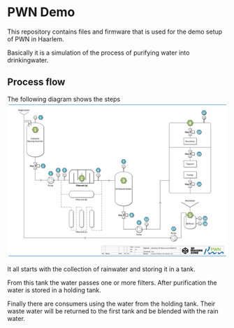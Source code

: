 # PWN Demo
This repository contains files and firmware that is used for the demo setup of PWN in Haarlem.

Basically it is a simulation of the process of purifying water into drinkingwater.

## Process flow
The following diagram shows the steps ![](/images/Process-schema.png)

It all starts with the collection of rainwater and storing it in a tank.

From this tank the water passes one or more filters. After purification the water is stored in a holding tank.

Finally there are consumers using the water from the holding tank. Their waste water will be returned to the first tank and be blended with the rain water.
